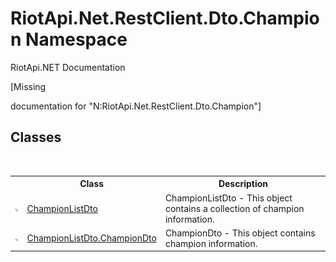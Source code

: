 # RiotApi.Net.RestClient.Dto.Champion Namespace
RiotApi.NET Documentation 

\[Missing <summary> documentation for "N:RiotApi.Net.RestClient.Dto.Champion"\]


## Classes
&nbsp;<table><tr><th></th><th>Class</th><th>Description</th></tr><tr><td>![Public class](media/pubclass.gif "Public class")</td><td><a href="6c24d5ab-88c7-012f-a56e-602b18352f67">ChampionListDto</a></td><td>
ChampionListDto - This object contains a collection of champion information.</td></tr><tr><td>![Public class](media/pubclass.gif "Public class")</td><td><a href="82e37ba6-8d47-1fd3-d42b-04a7dbb570b6">ChampionListDto.ChampionDto</a></td><td>
ChampionDto - This object contains champion information.</td></tr></table>&nbsp;
